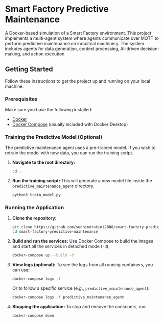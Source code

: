 # Smart Factory Predictive Maintenance

A Docker-based simulation of a Smart Factory environment. This project implements a multi-agent system where agents communicate over MQTT to perform predictive maintenance on industrial machinery. The system includes agents for data generation, context processing, AI-driven decision-making, and action execution.

## Getting Started

Follow these instructions to get the project up and running on your local machine.

### Prerequisites

Make sure you have the following installed:

*   [Docker](https://www.docker.com/get-started)
*   [Docker Compose](https://docs.docker.com/compose/install/) (usually included with Docker Desktop)

### Training the Predictive Model (Optional)

The predictive maintenance agent uses a pre-trained model. If you wish to retrain the model with new data, you can run the training script.

1.  **Navigate to the root directory:**
    ```sh
    cd .
    ```

2.  **Run the training script:**
    This will generate a new model file inside the `predictive_maintenance_agent` directory.
    ```sh
    python3 train_model.py
    ```

### Running the Application

1.  **Clone the repository:**
    ```sh
    git clone https://github.com/sudhindrakini2808/smart-factory-predictive-maintenance.git
    cd smart-factory-predictive-maintenance
    ```

2.  **Build and run the services:**
    Use Docker Compose to build the images and start all the services in detached mode (`-d`).
    ```sh
    docker-compose up --build -d
    ```

3.  **View logs (optional):**
    To see the logs from all running containers, you can use:
    ```sh
    docker-compose logs -f
    ```
    Or to follow a specific service (e.g., `predictive_maintenance_agent`):
    ```sh
    docker-compose logs -f predictive_maintenance_agent
    ```

4.  **Stopping the application:**
    To stop and remove the containers, run:
    ```sh
    docker-compose down
    ```
